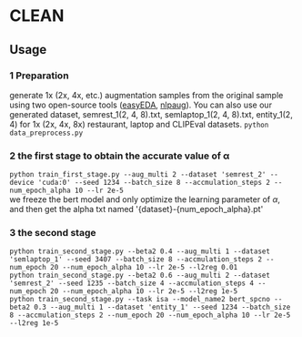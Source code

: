 # CLEAN

## Usage
### 1 Preparation
generate 1x (2x, 4x, etc.) augmentation samples from the original sample using two open-source tools ([easyEDA](https://github.com/jasonwei20/eda_nlp), [nlpaug](https://github.com/makcedward/nlpaug)). You can also use our generated dataset, semrest_1(2, 4, 8).txt, semlaptop_1(2, 4, 8).txt, entity_1(2, 4) for 1x (2x, 4x, 8x) restaurant, laptop and CLIPEval datasets.
`python data_preprocess.py`
### 2 the first stage to obtain the accurate value of α
`python train_first_stage.py --aug_multi 2 --dataset 'semrest_2' --device 'cuda:0' --seed 1234 --batch_size 8 --accmulation_steps 2 --num_epoch_alpha 10 --lr 2e-5`  
we freeze the bert model and only optimize the learning parameter of $\alpha$, and then get the alpha txt named '{dataset}-{num_epoch_alpha}.pt'
### 3 the second stage
`python train_second_stage.py --beta2 0.4 --aug_multi 1 --dataset 'semlaptop_1' --seed 3407 --batch_size 8 --accmulation_steps 2 --num_epoch 20 --num_epoch_alpha 10 --lr 2e-5 --l2reg 0.01`  
`python train_second_stage.py --beta2 0.6 --aug_multi 2 --dataset 'semrest_2' --seed 1235 --batch_size 4 --accmulation_steps 4 --num_epoch 20 --num_epoch_alpha 10 --lr 2e-5 --l2reg 1e-5`  
`python train_second_stage.py --task isa --model_name2 bert_spcno --beta2 0.3 --aug_multi 1 --dataset 'entity_1' --seed 1234 --batch_size 8 --accmulation_steps 2 --num_epoch 20 --num_epoch_alpha 10 --lr 2e-5 --l2reg 1e-5`  
